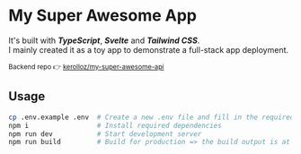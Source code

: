 # My Super Awesome App

It's built with _**TypeScript**_, _**Svelte**_ and _**Tailwind CSS**_.  
I mainly created it as a toy app to demonstrate a full-stack app deployment.

<sup>Backend repo 👉 [kerolloz/my-super-awesome-api](https://github.com/kerolloz/my-super-awesome-api)</sup>

## Usage

```bash
cp .env.example .env  # Create a new .env file and fill in the required variables
npm i                 # Install required dependencies
npm run dev           # Start development server
npm run build         # Build for production => the build output is at the `dist` directory 
```
